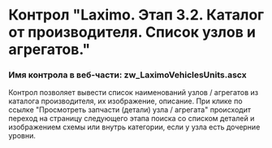 ﻿---
description: 2.4.11.0
---
# Контрол "Laximo. Этап 3.2. Каталог от производителя. Список узлов и агрегатов."
### Имя контрола в веб-части: zw_LaximoVehiclesUnits.ascx
Контрол позволяет вывести список наименований узлов / агрегатов из каталога производителя, их изображение, описание. 
При клике по ссылке "Просмотреть запчасти (детали) узла / агрегата" происходит переход на страницу следующего этапа поиска со списком деталей и изображением схемы или внутрь категории, если у узла есть дочерние уровни.

